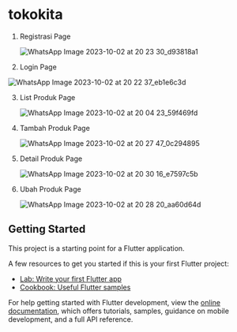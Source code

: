 # tokokita

1. Registrasi Page
   
   ![WhatsApp Image 2023-10-02 at 20 23 30_d93818a1](https://github.com/AyuAnjar/ppm_tugas4/assets/102272367/d74f5889-7517-45ab-a6cb-e1df8cff2c57)

2. Login Page
   
  ![WhatsApp Image 2023-10-02 at 20 22 37_eb1e6c3d](https://github.com/AyuAnjar/ppm_tugas4/assets/102272367/d1d11142-e62a-4283-95e9-2763053012cc)

3. List Produk Page
   
   ![WhatsApp Image 2023-10-02 at 20 04 23_59f469fd](https://github.com/AyuAnjar/ppm_tugas4/assets/102272367/d3d3fc9f-7060-4b81-8b63-6ff890acdc8f)

4. Tambah Produk Page
   
   ![WhatsApp Image 2023-10-02 at 20 27 47_0c294895](https://github.com/AyuAnjar/ppm_tugas4/assets/102272367/d24ff7cf-9b32-44b3-9755-869bff437306)

5. Detail Produk Page
    
   ![WhatsApp Image 2023-10-02 at 20 30 16_e7597c5b](https://github.com/AyuAnjar/ppm_tugas4/assets/102272367/fd97b74b-e04d-4b5c-937f-702521d5d920)

6. Ubah Produk Page

   ![WhatsApp Image 2023-10-02 at 20 28 20_aa60d64d](https://github.com/AyuAnjar/ppm_tugas4/assets/102272367/96b3327e-5330-4167-ac57-4816d906b5b7)

## Getting Started

This project is a starting point for a Flutter application.

A few resources to get you started if this is your first Flutter project:

- [Lab: Write your first Flutter app](https://docs.flutter.dev/get-started/codelab)
- [Cookbook: Useful Flutter samples](https://docs.flutter.dev/cookbook)

For help getting started with Flutter development, view the
[online documentation](https://docs.flutter.dev/), which offers tutorials,
samples, guidance on mobile development, and a full API reference.
